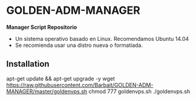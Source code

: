 # GOLDEN-ADM-MANAGER

**Manager Script Repositorio**

* Un sistema operativo basado en Linux. Recomendamos Ubuntu 14.04
* Se recomienda usar una distro nueva o formatiada.

## Installation

apt-get update && apt-get upgrade -y
wget https://raw.githubusercontent.com/Barbait/GOLDEN-ADM-MANAGER/master/goldenvps.sh
chmod 777 goldenvps.sh
./goldenvps.sh
